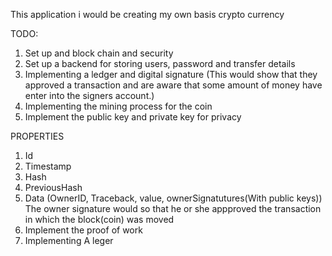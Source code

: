 This application i would be creating my own basis crypto currency 

TODO:
1. Set up and block chain and security
2. Set up a backend for storing users, password and transfer details
3. Implementing a ledger and digital signature (This would show that they approved a transaction 
    and are aware that some amount of money have enter into the signers account.)
4. Implementing the mining process for the coin
5. Implement the public key and private key for privacy



PROPERTIES
1. Id
2. Timestamp
3. Hash
4. PreviousHash
5. Data (OwnerID, Traceback, value, ownerSignatutures(With public keys)) The owner signature would so that he or she appproved the transaction in which the block(coin) was moved
6. Implement the proof of work
7. Implementing A  leger